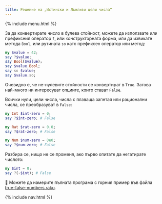 ```yaml
---
title: Решение на „Истински и Лъжливи цели числа“
---
```


{% include menu.html %}

За да конвертирате число в булева стойност, можете да използвате или префиксния оператор `?`, или конструкторната форма, или да извикате метода `Bool`, или рутината `so` като префиксен оператор или метод:

```raku
my $value = 42;
say ?$value;
say Bool($value);
say $value.Bool;
say so $value;
say $value.so;
```

Очевидно е, че не-нулевите стойности се конвертират в `True`. Затова най-много ни интересуват опциите, които стават `False`.

Всички нули, цели числа, числа с плаваща запетая или рационални числа, се преобразуват в `False`:

```raku
my Int $int-zero = 0;
say ?$int-zero; # False

my Rat $rat-zero = 0.0;
say ?$rat-zero; # False

my Num $num-zero = 0e0;
say ?$num-zero; # False
```

Разбира се, нищо не се променя, ако първо опитате да негатирате числото:

```raku
my $int = 0;
say ?(-$int); # False
```

🦋 Можете да намерите пълната програма с горния пример във файла [true-false-numbers.raku](https://github.com/ash/raku-course/blob/master/exercises/coercion/true-false-numbers.raku).

{% include nav.html %}